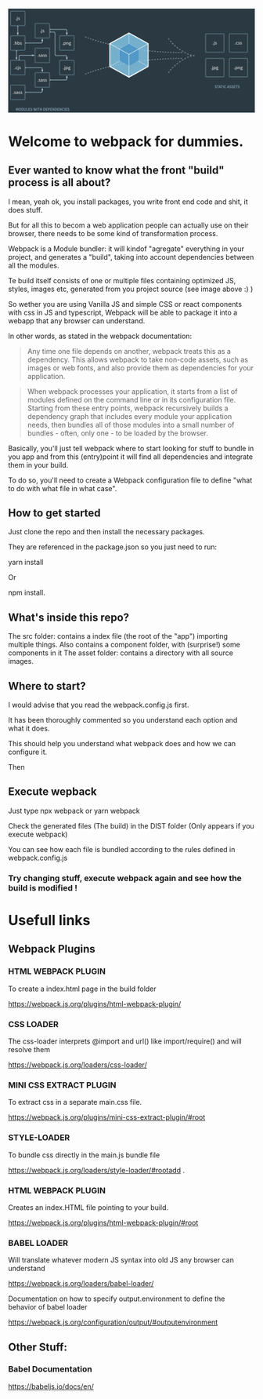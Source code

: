 ![Alt text](assets/images/webpack.png?raw=true "Some modules beeing bundled very hard")

# Welcome to webpack for dummies.

## Ever wanted to know what the front "build" process is all about?

I mean, yeah ok, you install packages, you write front end code and shit, it does stuff. 

But for all this to becom a web application people can actually use on their browser, there needs to be some kind of transformation process.

Webpack is a Module bundler: it will kindof "agregate" everything in your project, and generates a "build", taking into account dependencies between all the modules.

Te build itself consists of one or multiple files containing optimized JS, styles, images etc, generated from you project source (see image above :) )

So wether you are using Vanilla JS and simple CSS or react components with css in JS and typescript, Webpack will be able to package it into a webapp that any browser can understand.

In other words, as stated in the webpack documentation: 

> Any time one file depends on another, webpack treats this as a dependency. This allows webpack to take non-code assets, such as images or web fonts, and also provide them as dependencies for your application.

> When webpack processes your application, it starts from a list of modules defined on the command line or in its configuration file. Starting from these entry points, webpack recursively builds a dependency graph that includes every module your application needs, then bundles all of those modules into a small number of bundles - often, only one - to be loaded by the browser.

Basically, you'll just tell webpack where to start looking for stuff to bundle in you app and from this (entry)point it will find all dependencies and integrate them in your build.

To do so, you'll need to create a Webpack configuration file to define "what to do with what file in what case".

## How to get started

Just clone the repo and then install the necessary packages.

They are referenced in the package.json so you just need to run:

yarn install

Or 

npm install.

## What's inside this repo?

The src folder: contains a index file (the root of the "app") importing multiple things.
Also contains a component folder, with (surprise!) some components in it
The asset folder: contains a directory with all source images.

## Where to start?

I would advise that you read the webpack.config.js first.

It has been thoroughly commented so you understand each option and what it does. 

This should help you understand what webpack does and how we can configure it.

Then

## Execute wepback

Just type npx webpack or yarn webpack

Check the generated files (The build) in the DIST folder (Only appears if you execute webpack)

You can see how each file is bundled according to the rules defined in webpack.config.js

### Try changing stuff, execute webpack again and see how the build is modified !




# Usefull links


## Webpack Plugins

### HTML WEBPACK PLUGIN

To create a index.html page in the build folder

https://webpack.js.org/plugins/html-webpack-plugin/

### CSS LOADER

The css-loader interprets @import and url() like import/require() and will resolve them

https://webpack.js.org/loaders/css-loader/

### MINI CSS EXTRACT PLUGIN

To extract css in a separate main.css file.

https://webpack.js.org/plugins/mini-css-extract-plugin/#root

### STYLE-LOADER

To bundle css directly in the main.js bundle file

https://webpack.js.org/loaders/style-loader/#rootadd .

### HTML WEBPACK PLUGIN

Creates an index.HTML file pointing to your build. 

https://webpack.js.org/plugins/html-webpack-plugin/#root

### BABEL LOADER

Will translate whatever modern JS syntax into old JS any browser can understand

https://webpack.js.org/loaders/babel-loader/

Documentation on how to specify output.environment to define the behavior of babel loader

https://webpack.js.org/configuration/output/#outputenvironment 


## Other Stuff:

### Babel Documentation

https://babeljs.io/docs/en/






